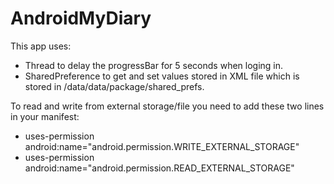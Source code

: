# AndroidMyDiary

This app uses:
- Thread to delay the progressBar for 5 seconds when loging in.
- SharedPreference to get and set values stored in XML file which is stored in /data/data/package/shared_prefs.

To read and write from external storage/file you need to add these two lines in your manifest:
  - uses-permission android:name="android.permission.WRITE_EXTERNAL_STORAGE" 
  - uses-permission android:name="android.permission.READ_EXTERNAL_STORAGE"
